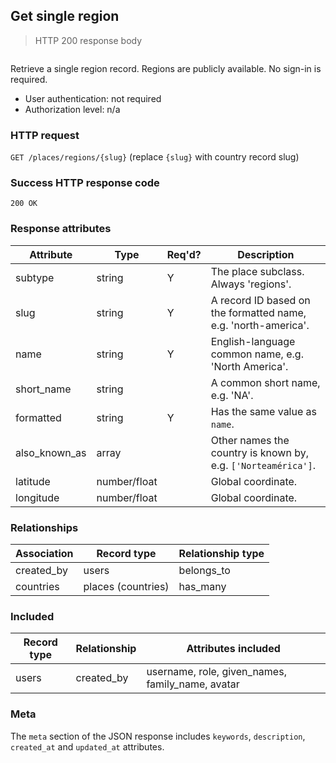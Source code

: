 ## <a name="regions_show"></a>Get single region

> HTTP 200 response body

```JSON
```

Retrieve a single region record. Regions are publicly available. No sign-in is required.

* User authentication: not required
* Authorization level: n/a

### HTTP request

`GET /places/regions/{slug}` (replace `{slug}` with country record slug)

### Success HTTP response code

`200 OK`

### <a name="region_response_attrs"></a>Response attributes

Attribute | Type | Req'd? | Description
--------- | ---- | ------ | -----------
subtype | string | Y | The place subclass. Always 'regions'.
slug | string | Y | A record ID based on the formatted name, e.g. 'north-america'.
name | string | Y | English-language common name, e.g. 'North America'.
short_name | string | | A common short name, e.g. 'NA'.
formatted | string | Y | Has the same value as `name`.
also_known_as | array | | Other names the country is known by, e.g. `['Norteamérica']`.
latitude | number/float | | Global coordinate.
longitude | number/float | | Global coordinate.

### Relationships

Association | Record type | Relationship type
------------ | ---------- | -----------------
created_by | users | belongs_to
countries | places (countries) | has_many

### Included

Record type | Relationship | Attributes included
----------- | ------------ | -------------------
users | created_by | username, role, given_names, family_name, avatar

### Meta

The `meta` section of the JSON response includes `keywords`, `description`, `created_at` and `updated_at` attributes.
